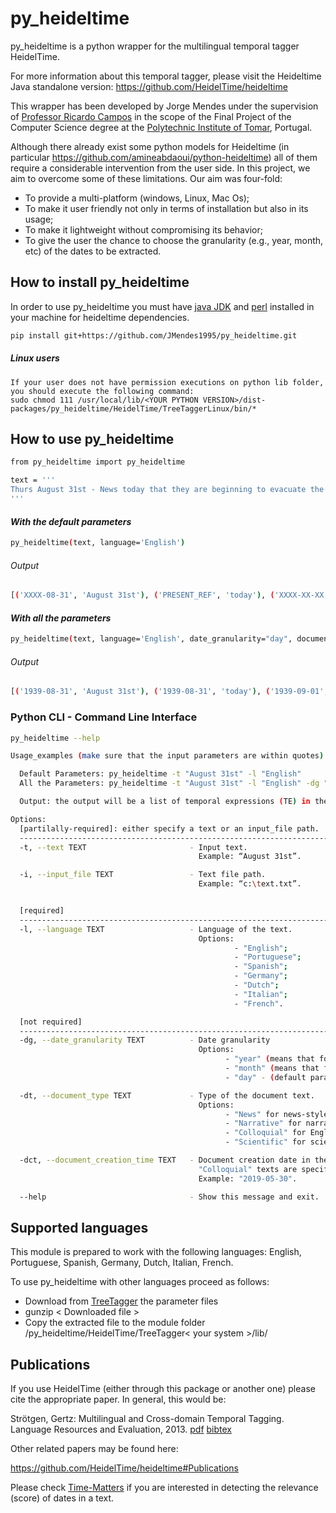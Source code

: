 # py_heideltime
py_heideltime is a python wrapper for the multilingual temporal tagger HeidelTime.

For more information about this temporal tagger, please visit the Heideltime Java standalone version: https://github.com/HeidelTime/heideltime

This wrapper has been developed by Jorge Mendes under the supervision of [Professor Ricardo Campos](http://www.ccc.ipt.pt/~ricardo/) in the scope of the Final Project of the Computer Science degree at the [Polytechnic Institute of Tomar](http://portal2.ipt.pt/), Portugal.

Although there already exist some python models for Heideltime (in particular https://github.com/amineabdaoui/python-heideltime) all of them require a considerable intervention from the user side. In this project, we aim to overcome some of these limitations. Our aim was four-fold:

 - To provide a multi-platform (windows, Linux, Mac Os);
 - To make it user friendly not only in terms of installation but also in its usage;
 - To make it lightweight without compromising its behavior;
 - To give the user the chance to choose the granularity (e.g., year, month, etc) of the dates to be extracted.

## How to install py_heideltime
In order to use py_heideltime you must have [java JDK](https://www.oracle.com/technetwork/java/javase/downloads/index.html) and [perl](https://www.perl.org/get.html) installed in your machine for heideltime dependencies.
```bash
pip install git+https://github.com/JMendes1995/py_heideltime.git
```
##### Linux users
    If your user does not have permission executions on python lib folder, you should execute the following command:
    sudo chmod 111 /usr/local/lib/<YOUR PYTHON VERSION>/dist-packages/py_heideltime/HeidelTime/TreeTaggerLinux/bin/*
    
## How to use py_heideltime
``` bash
from py_heideltime import py_heideltime

text = '''
Thurs August 31st - News today that they are beginning to evacuate the London children tomorrow. Percy is a billeting officer. I can't see that they will be much safer here.
'''
```

#### _With the default parameters_
```` bash
py_heideltime(text, language='English')
````

###### Output
```` bash
[('XXXX-08-31', 'August 31st'), ('PRESENT_REF', 'today'), ('XXXX-XX-XX', 'tomorrow')]
````

#### _With all the parameters_
```` bash
py_heideltime(text, language='English', date_granularity="day", document_type='news', document_creation_time='1939-08-31')
````
###### Output
```` bash
[('1939-08-31', 'August 31st'), ('1939-08-31', 'today'), ('1939-09-01', 'tomorrow')] 
````


### Python CLI -  Command Line Interface
``` bash
py_heideltime --help

Usage_examples (make sure that the input parameters are within quotes):

  Default Parameters: py_heideltime -t "August 31st" -l "English"
  All the Parameters: py_heideltime -t "August 31st" -l "English" -dg "day" -dt "News" -dct "1939-08-31"

  Output: the output will be a list of temporal expressions (TE) in the format [(normalized TE; TE as it is found in the text),….] or an empty list [] if no temporal expression is found in the text.

Options:
  [partilally-required]: either specify a text or an input_file path.
  ----------------------------------------------------------------------------------------------------------------------------------
  -t, --text TEXT                       - Input text.
                                          Example: “August 31st”.

  -i, --input_file TEXT                 - Text file path.
                                          Example: “c:\text.txt”.


  [required]
  ----------------------------------------------------------------------------------------------------------------------------------
  -l, --language TEXT                   - Language of the text.
                                          Options:
                                                  - "English";
                                                  - "Portuguese";
                                                  - "Spanish";
                                                  - "Germany";
                                                  - "Dutch";
                                                  - "Italian";
                                                  - "French".

  [not required]
  -----------------------------------------------------------------------------------------------------------------------------------
  -dg, --date_granularity TEXT          - Date granularity
                                          Options:
                                                - "year" (means that for the date YYYY-MM-DD only the YYYY will be retrieved);
                                                - "month" (means that for the date YYYY-MM-DD only the YYYY-MM will be retrieved);
                                                - "day" - (default param. Means that for the date YYYY-MM-DD it will retrieve YYYY-MM-DD).

  -dt, --document_type TEXT             - Type of the document text.
                                          Options:
                                                - "News" for news-style documents - default param;
                                                - "Narrative" for narrative-style documents (e.g., Wikipedia articles);
                                                - "Colloquial" for English colloquial (e.g., Tweets and SMS);
                                                - "Scientific" for scientific articles (e.g., clinical trails).

  -dct, --document_creation_time TEXT   - Document creation date in the format YYYY-MM-DD. Taken into account when "News" or
                                          "Colloquial" texts are specified.
                                          Example: "2019-05-30".

  --help                                - Show this message and exit.

```

## Supported languages

This module is prepared to work with the following languages: English, Portuguese, Spanish, Germany, Dutch, Italian, French.

To use py_heideltime with other languages proceed as follows:
  
  - Download from [TreeTagger](https://www.cis.uni-muenchen.de/~schmid/tools/TreeTagger/) the parameter files
  - gunzip < Downloaded file >
  - Copy the extracted file to the module folder /py_heideltime/HeidelTime/TreeTagger< your system >/lib/


## Publications 

If you use HeidelTime (either through this package or another one) please cite the appropriate paper. In general, this would be:

Strötgen, Gertz: Multilingual and Cross-domain Temporal Tagging. Language Resources and Evaluation, 2013. [pdf](https://link.springer.com/article/10.1007%2Fs10579-012-9179-y) [bibtex](https://dbs.ifi.uni-heidelberg.de/files/Team/jannik/publications/stroetgen_bib.html#LREjournal2013)

 
Other related papers may be found here:

https://github.com/HeidelTime/heideltime#Publications

Please check [Time-Matters](https://github.com/LIAAD/Time-Matters) if you are interested in detecting the relevance (score) of dates in a text.
